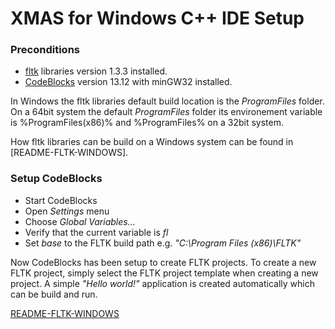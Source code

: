 # XMAS for Windows C++ IDE Setup

### Preconditions
  - [fltk] libraries version 1.3.3 installed.
  - [CodeBlocks] version 13.12 with minGW32 installed.

In Windows the fltk libraries default build location is the *ProgramFiles* folder.
On a 64bit system the default *ProgramFiles* folder its environement variable is
%ProgramFiles(x86)% and %ProgramFiles% on a 32bit system.

How fltk libraries can be build on a Windows system can be found in [README-FLTK-WINDOWS].

### Setup CodeBlocks
* Start CodeBlocks
* Open *Settings* menu
* Choose *Global Variables...*
* Verify that the current variable is *fl*
* Set *base* to the FLTK build path e.g. *"C:\Program Files (x86)\FLTK"*

Now CodeBlocks has been setup to create FLTK projects. 
To create a new FLTK project, simply select the FLTK project template
when creating a new project.
A simple *"Hello world!"* application is created automatically which
can be build and run.


[fltk]:http://www.fltk.org/
[CodeBlocks]:http://www.codeblocks.org/
[README-FLTK-WINDOWS](/README-FLTK-WINDOWS.md)

